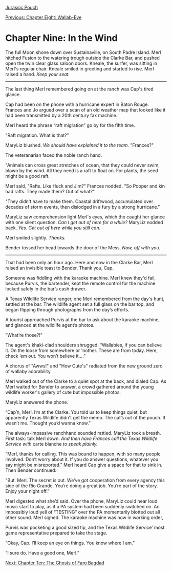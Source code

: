 [Jurassic Pouch](README.md)

[Previous: Chapter Eight: Wallab-Eve](ch08.md)

# Chapter Nine: In the Wind

The full Moon shone down over Sustainaville, on South Padre Island. Merl hitched Fusion to the watering trough outside the Clarke Bar, and pushed open the twin clear glass saloon doors. Kneale, the surfer, was sitting in Merl's regular chair. Kneale smiled in greeting and started to rise. Merl raised a hand. *Keep your seat.*

***

The last thing Merl remembered going on at the ranch was Cap's tired glance.

Cap had been on the phone with a hurricane expert in Baton Rouge. Frances and Jo argued over a scan of an old weather map that looked like it had been transmitted by a 20th century fax machine.

Merl heard the phrase “raft migration” go by for the fifth time. 

"Raft migration. What is that?"

MaryLiz blushed. _We should have explained it to the team._ "Frances?"

The veteranarian faced the noble ranch hand. 

"Animals can cross great stretches of ocean, that they could never swim, blown by the wind. All they need is a raft to float on. For plants, the seed might be a good raft.

Merl said, "Rafts. Like Huck and Jim?" Frances nodded. "So Pooper and kin had rafts. They made them? Out of what?" 

"They didn't have to make them. Coastal driftwood, accumulated over decades of storm events, then dislodged in a fury by a strong hurricane." 

MaryLiz saw comprehension light Merl's eyes, which the caught her glance with one silent question. _Can I get out of here for a while?_ MaryLiz nodded back. _Yes. Get out of here while you still can._

Merl smiled slightly. _Thanks._ 

Bender tossed her head towards the door of the Mess. _Now, off with you._

***

That had been only an hour ago. Here and now in the Clarke Bar, Merl raised an invisible toast to Bender. Thank you, Cap.

Someone was fiddling with the karaoke machine. Merl knew they'd fail, because Purvis, the bartender, kept the remote control for the machine locked safely in the bar’s cash drawer.

A Texas Wildlife Service ranger, one Merl remembered from the day's hunt, settled at the bar. The wildlife agent set a full glass on the bar top, and began flipping through photographs from the day’s efforts.

A tourist approached Purvis at the bar to ask about the karaoke machine, and glanced at the wildlife agent’s photos.

“What’re those?!”

The agent's khaki-clad shoulders shrugged. “Wallabies, if you can believe it. On the loose from somewhere or 'nother. These are from today. Here, check ‘em out. You won’t believe it....”

A chorus of "Awws!" and "How Cute's" radiated from the new ground zero of wallaby adorability.

Merl walked out of the Clarke to a quiet spot at the back, and dialed Cap. As Merl waited for Bender to answer, a crowd gathered around the young wildlife worker's gallery of cute but impossible photos. 

MaryLiz answered the phone. 

“Cap’n, Merl. I’m at the Clarke. You told us to keep things quiet, but apparently Texas Wildlife didn't get the memo. The cat’s out of the pouch.  It wasn’t me. Thought you’d wanna know.”

The always-impassive ranchhand sounded rattled. MaryLiz took a breath. First task: talk Merl down. _And then have Frances call the Texas Wildlife Service with_ carte blanche _to speak plainly._

“Merl, thanks for calling. This was bound to happen, with so many people involved. Don’t worry about it. If you do answer questions, whatever you say might be misreported." Merl heard Cap give a space for that to sink in. Then Bender continued:

"But. Merl. The secret is out. We’ve got cooperation from every agency this side of the Rio Grande. You’re doing a great job. You’re part of the story. Enjoy your night off.”

Merl digested what she’d said. Over the phone, MaryLiz could hear loud music start to play, as if a PA system had been suddenly switched on. An impossibly loud yell of “TESTING” over the PA momentarily blotted out all other sound. Merl sighed. The karaoke machine was now in working order,

Purvis was pocketing a good sized tip, and the Texas Wildlife Service’ most game representative prepared to take the stage.

“Okay, Cap. I’ll keep an eye on things. You know where I am.”

“I sure do. Have a good one, Merl.”

[Next: Chapter Ten: The Ghosts of Faro Bagdad](ch10.md)
